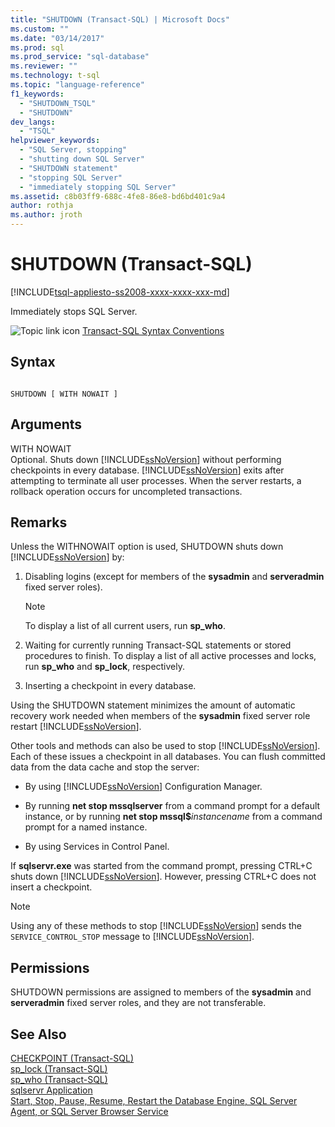```yaml
---
title: "SHUTDOWN (Transact-SQL) | Microsoft Docs"
ms.custom: ""
ms.date: "03/14/2017"
ms.prod: sql
ms.prod_service: "sql-database"
ms.reviewer: ""
ms.technology: t-sql
ms.topic: "language-reference"
f1_keywords: 
  - "SHUTDOWN_TSQL"
  - "SHUTDOWN"
dev_langs: 
  - "TSQL"
helpviewer_keywords: 
  - "SQL Server, stopping"
  - "shutting down SQL Server"
  - "SHUTDOWN statement"
  - "stopping SQL Server"
  - "immediately stopping SQL Server"
ms.assetid: c8b03ff9-688c-4fe8-86e8-bd6bd401c9a4
author: rothja
ms.author: jroth
---
```

# SHUTDOWN (Transact-SQL)
[!INCLUDE[tsql-appliesto-ss2008-xxxx-xxxx-xxx-md](../../includes/applies-to-version/sqlserver.md)]

  Immediately stops SQL Server.  
  
 ![Topic link icon](../../database-engine/configure-windows/media/topic-link.gif "Topic link icon") [Transact-SQL Syntax Conventions](../../t-sql/language-elements/transact-sql-syntax-conventions-transact-sql.md)  
  
## Syntax  
  
```  
  
SHUTDOWN [ WITH NOWAIT ]   
```  
  
## Arguments  
 WITH NOWAIT  
 Optional. Shuts down [!INCLUDE[ssNoVersion](../../includes/ssnoversion-md.md)] without performing checkpoints in every database. [!INCLUDE[ssNoVersion](../../includes/ssnoversion-md.md)] exits after attempting to terminate all user processes. When the server restarts, a rollback operation occurs for uncompleted transactions.  
  
## Remarks  
 Unless the WITHNOWAIT option is used, SHUTDOWN shuts down [!INCLUDE[ssNoVersion](../../includes/ssnoversion-md.md)] by:  
  
1.  Disabling logins (except for members of the **sysadmin** and **serveradmin** fixed server roles).  
  
    > [!NOTE]  
    >  To display a list of all current users, run **sp_who**.  
  
2.  Waiting for currently running Transact-SQL statements or stored procedures to finish. To display a list of all active processes and locks, run **sp_who** and **sp_lock**, respectively.  
  
3.  Inserting a checkpoint in every database.  
  
 Using the SHUTDOWN statement minimizes the amount of automatic recovery work needed when members of the **sysadmin** fixed server role restart [!INCLUDE[ssNoVersion](../../includes/ssnoversion-md.md)].  
  
 Other tools and methods can also be used to stop [!INCLUDE[ssNoVersion](../../includes/ssnoversion-md.md)]. Each of these issues a checkpoint in all databases. You can flush committed data from the data cache and stop the server:  
  
-   By using [!INCLUDE[ssNoVersion](../../includes/ssnoversion-md.md)] Configuration Manager.  
  
-   By running **net stop mssqlserver** from a command prompt for a default instance, or by running **net stop mssql$**_instancename_ from a command prompt for a named instance.  
  
-   By using Services in Control Panel.  
  
 If **sqlservr.exe** was started from the command prompt, pressing CTRL+C shuts down [!INCLUDE[ssNoVersion](../../includes/ssnoversion-md.md)]. However, pressing CTRL+C does not insert a checkpoint.  
  
> [!NOTE]  
>  Using any of these methods to stop [!INCLUDE[ssNoVersion](../../includes/ssnoversion-md.md)] sends the `SERVICE_CONTROL_STOP` message to [!INCLUDE[ssNoVersion](../../includes/ssnoversion-md.md)].  
  
## Permissions  
 SHUTDOWN permissions are assigned to members of the **sysadmin** and **serveradmin** fixed server roles, and they are not transferable.  
  
## See Also  
 [CHECKPOINT &#40;Transact-SQL&#41;](../../t-sql/language-elements/checkpoint-transact-sql.md)   
 [sp_lock &#40;Transact-SQL&#41;](../../relational-databases/system-stored-procedures/sp-lock-transact-sql.md)   
 [sp_who &#40;Transact-SQL&#41;](../../relational-databases/system-stored-procedures/sp-who-transact-sql.md)   
 [sqlservr Application](../../tools/sqlservr-application.md)   
 [Start, Stop, Pause, Resume, Restart the Database Engine, SQL Server Agent, or SQL Server Browser Service](../../database-engine/configure-windows/start-stop-pause-resume-restart-sql-server-services.md)  
  
  
